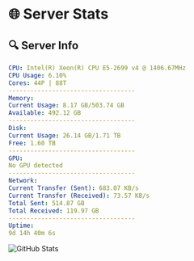 # 🌐 Server Stats
## 🔍 Server Info
```yaml
CPU: Intel(R) Xeon(R) CPU E5-2699 v4 @ 1406.67MHz
CPU Usage: 6.10%
Cores: 44P | 88T
-----------------------------------
Memory:
Current Usage: 8.17 GB/503.74 GB
Available: 492.12 GB
-----------------------------------
Disk:
Current Usage: 26.14 GB/1.71 TB
Free: 1.60 TB
-----------------------------------
GPU:
No GPU detected
-----------------------------------
Network:
Current Transfer (Sent): 683.07 KB/s
Current Transfer (Received): 73.57 KB/s
Total Sent: 514.87 GB
Total Received: 119.97 GB
-----------------------------------
Uptime:
9d 14h 40m 6s
```
![GitHub Stats](https://img.shields.io/badge/Updated-2025-04-29_07:48:54-blue)